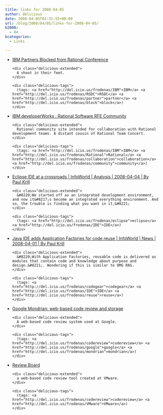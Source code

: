 ```yaml
---
title: links for 2008-04-05
author: delicious
date: 2008-04-05T02:31:55+00:00
url: /blog/2008/04/05/links-for-2008-04-05/
b2008:
  - 04
bcategories:
  - Links

---
```

<ul class="delicious">
  <li>
    <div class="delicious-link">
      <a href="http://www.eweek.com/c/a/Application-Development/IBM-Partners-Blocked-From-Rational-Conference/">IBM Partners Blocked from Rational Conference</a>
    </div>
    
    <div class="delicious-extended">
      A shoot in their feet.
    </div>
    
    <div class="delicious-tags">
      (tags: <a href="http://del.icio.us/frodenas/IBM">IBM</a> <a href="http://del.icio.us/frodenas/RSDC">RSDC</a> <a href="http://del.icio.us/frodenas/partner">partner</a> <a href="http://del.icio.us/frodenas/block">block</a>)
    </div>
  </li>
  
  <li>
    <div class="delicious-link">
      <a href="http://www.ibm.com/developerworks/support/rational/rfe/?S_TACT=105AGX54&S_CMP=B0404&ca=dnw-913">IBM developerWorks : Rational Software RFE Community</a>
    </div>
    
    <div class="delicious-extended">
      Rational community site intended for collaboration with Rational development teams. A distant cousin of Rational Team Concert.
    </div>
    
    <div class="delicious-tags">
      (tags: <a href="http://del.icio.us/frodenas/IBM">IBM</a> <a href="http://del.icio.us/frodenas/Rational">Rational</a> <a href="http://del.icio.us/frodenas/collaboration">collaboration</a> <a href="http://del.icio.us/frodenas/community">community</a>)
    </div>
  </li>
  
  <li>
    <div class="delicious-link">
      <a href="http://www.infoworld.com/article/08/04/04/15NF-eclipse-ide-future_1.html">Eclipse IDE at a crossroads | InfoWorld | Analysis | 2008-04-04 | By Paul Krill</a>
    </div>
    
    <div class="delicious-extended">
      &#8220;We started off as an integrated development environment, and now it&#8217;s become an integrated everything environment. And so, the trouble is finding what you want in it,&#8221;
    </div>
    
    <div class="delicious-tags">
      (tags: <a href="http://del.icio.us/frodenas/eclipse">eclipse</a> <a href="http://del.icio.us/frodenas/IDE">IDE</a>)
    </div>
  </li>
  
  <li>
    <div class="delicious-link">
      <a href="http://www.infoworld.com/article/08/04/01/jbuilder-ide-application-factories-for-code-reuse_1.html">Java IDE adds Application Factories for code reuse | InfoWorld | News | 2008-04-01 | By Paul Krill</a>
    </div>
    
    <div class="delicious-extended">
      &#8220;With Application Factories, reusable code is delivered as modules that contain code and knowledge about purpose and design.&#8221;. Wondering if this is similar to OMG RAS.
    </div>
    
    <div class="delicious-tags">
      (tags: <a href="http://del.icio.us/frodenas/codegear">codegear</a> <a href="http://del.icio.us/frodenas/IDE">IDE</a> <a href="http://del.icio.us/frodenas/reuse">reuse</a>)
    </div>
  </li>
  
  <li>
    <div class="delicious-link">
      <a href="http://www.niallkennedy.com/blog/2006/11/google-mondrian.html">Google Mondrian: web-based code review and storage</a>
    </div>
    
    <div class="delicious-extended">
      A web-based code review system used at Google.
    </div>
    
    <div class="delicious-tags">
      (tags: <a href="http://del.icio.us/frodenas/codereview">codereview</a> <a href="http://del.icio.us/frodenas/google">google</a> <a href="http://del.icio.us/frodenas/mondrian">mondrian</a>)
    </div>
  </li>
  
  <li>
    <div class="delicious-link">
      <a href="http://review-board.org/">Review Board</a>
    </div>
    
    <div class="delicious-extended">
      a web-based code review tool created at VMware.
    </div>
    
    <div class="delicious-tags">
      (tags: <a href="http://del.icio.us/frodenas/codereview">codereview</a> <a href="http://del.icio.us/frodenas/VMware">VMware</a>)
    </div>
  </li>
</ul>
